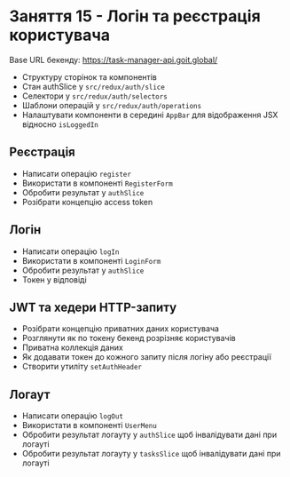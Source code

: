 # Заняття 15 - Логін та реєстрація користувача

Base URL бекенду: https://task-manager-api.goit.global/

- Структуру сторінок та компонентів
- Стан authSlice у `src/redux/auth/slice`
- Селектори у `src/redux/auth/selectors`
- Шаблони операцій у `src/redux/auth/operations`
- Налаштувати компоненти в середині `AppBar` для відображення JSX відносно
  `isLoggedIn`

## Реєстрація

- Написати операцію `register`
- Використати в компоненті `RegisterForm`
- Обробити результат у `authSlice`
- Розібрати концепцію access token

## Логін

- Написати операцію `logIn`
- Використати в компоненті `LoginForm`
- Обробити результат у `authSlice`
- Токен у відповіді

## JWT та хедери HTTP-запиту

- Розібрати концепцію приватних даних користувача
- Розглянути як по токену бекенд розрізняє користувачів
- Приватна коллекція даних
- Як додавати токен до кожного запиту після логіну або реєстрації
- Створити утиліту `setAuthHeader`

## Логаут

- Написати операцію `logOut`
- Використати в компоненті `UserMenu`
- Обробити результат логауту у `authSlice` щоб інвалідувати дані при логауті
- Обробити результат логауту у `tasksSlice` щоб інвалідувати дані при логауті
